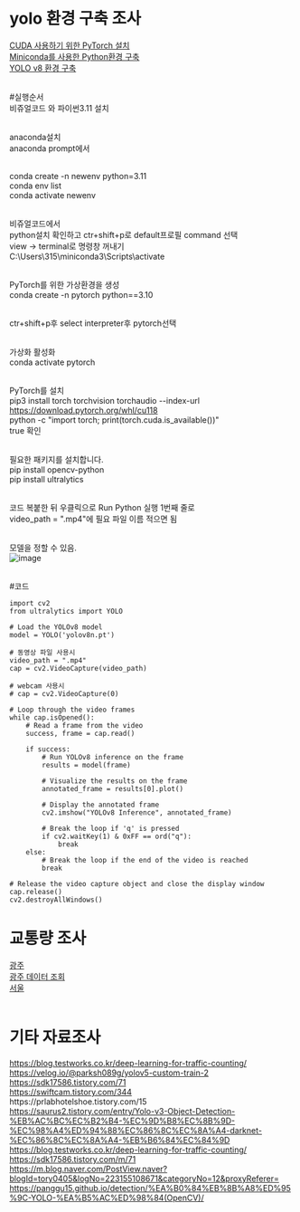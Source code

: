 

<h1>yolo 환경 구축 조사</h1>
<a href="https://webnautes.tistory.com/m/1850">CUDA 사용하기 위한 PyTorch 설치</a><br>
<a href="https://youtu.be/ert1zNdIpEA?si=kbUGK8Bd_WCisvc9">Miniconda를 사용한 Python환경 구축</a><br>
<a href="https://webnautes.tistory.com/m/1851">YOLO v8 환경 구축</a><br><br>

#실행순서<br>
비쥬얼코드 와 파이썬3.11 설치<br><br>

anaconda설치<br>
anaconda prompt에서<br><br>

conda create -n newenv python=3.11<br>
conda env list<br>
conda activate newenv<br><br>

비쥬얼코드에서<br>
python설치 확인하고 ctr+shift+p로 default프로필 command 선택<br>
view -> terminal로 명령창 꺼내기<br>
C:\Users\315\miniconda3\Scripts\activate<br><br>

PyTorch를 위한 가상환경을 생성<br>
conda create -n pytorch python==3.10<br><br>

ctr+shift+p후 select interpreter후 pytorch선택<br><br>

가상화 활성화<br>
conda activate pytorch<br><br>

PyTorch를 설치<br>
pip3 install torch torchvision torchaudio --index-url https://download.pytorch.org/whl/cu118<br>
python -c "import torch; print(torch.cuda.is_available())"<br>
true 확인<br><br>

필요한 패키지를 설치합니다.<br>
pip install opencv-python<br>
pip install ultralytics<br><br>

코드 복붙한 뒤 우클릭으로  Run Python 실행 1번째 줄로<br>
video_path = ".mp4"에 필요 파일 이름 적으면 됨<br><br>

모델을 정할 수 있음.<br>
![image](https://github.com/Wjfjs/Capstone/assets/97938498/6bcab8a5-1049-48e2-bc64-bc322d3622e1)<br><br>

#코드<br>

    import cv2
    from ultralytics import YOLO
    
    # Load the YOLOv8 model
    model = YOLO('yolov8n.pt')
    
    # 동영상 파일 사용시
    video_path = ".mp4"
    cap = cv2.VideoCapture(video_path)
    
    # webcam 사용시
    # cap = cv2.VideoCapture(0)
    
    # Loop through the video frames
    while cap.isOpened():
        # Read a frame from the video
        success, frame = cap.read()
    
        if success:
            # Run YOLOv8 inference on the frame
            results = model(frame)
    
            # Visualize the results on the frame
            annotated_frame = results[0].plot()
    
            # Display the annotated frame
            cv2.imshow("YOLOv8 Inference", annotated_frame)
    
            # Break the loop if 'q' is pressed
            if cv2.waitKey(1) & 0xFF == ord("q"):
                break
        else:
            # Break the loop if the end of the video is reached
            break
    
    # Release the video capture object and close the display window
    cap.release()
    cv2.destroyAllWindows()

<h1>교통량 조사</h1>
<a href="https://www.gjtic.go.kr/">광주</a><br>
<a href="https://www.data.go.kr/data/15098622/openapi.do#tab_layer_detail_function">광주 데이터 조회</a><br>
<a href="https://topis.seoul.go.kr/refRoom/openRefRoom_2.do">서울</a><br><br>

<h1>기타 자료조사</h1>
<a href="https://blog.testworks.co.kr/deep-learning-for-traffic-counting/">https://blog.testworks.co.kr/deep-learning-for-traffic-counting/</a><br>
<a href="https://velog.io/@parksh089g/yolov5-custom-train-2">https://velog.io/@parksh089g/yolov5-custom-train-2</a><br>
<a href="https://sdk17586.tistory.com/71">https://sdk17586.tistory.com/71</a><br>
<a href="https://swiftcam.tistory.com/344">https://swiftcam.tistory.com/344</a><br>
<a href="https://prlabhotelshoe.tistory.com/15"></a>https://prlabhotelshoe.tistory.com/15<br>
<a href="https://saurus2.tistory.com/entry/Yolo-v3-Object-Detection-%EB%AC%BC%EC%B2%B4-%EC%9D%B8%EC%8B%9D-%EC%98%A4%ED%94%88%EC%86%8C%EC%8A%A4-darknet-%EC%86%8C%EC%8A%A4-%EB%B6%84%EC%84%9D">https://saurus2.tistory.com/entry/Yolo-v3-Object-Detection-%EB%AC%BC%EC%B2%B4-%EC%9D%B8%EC%8B%9D-%EC%98%A4%ED%94%88%EC%86%8C%EC%8A%A4-darknet-%EC%86%8C%EC%8A%A4-%EB%B6%84%EC%84%9D</a><br>
<a href="https://blog.testworks.co.kr/deep-learning-for-traffic-counting/">https://blog.testworks.co.kr/deep-learning-for-traffic-counting/</a><br>
<a href="https://sdk17586.tistory.com/m/71">https://sdk17586.tistory.com/m/71</a><br>
<a href="https://m.blog.naver.com/PostView.naver?blogId=tory0405&logNo=223155108671&categoryNo=12&proxyReferer=">https://m.blog.naver.com/PostView.naver?blogId=tory0405&logNo=223155108671&categoryNo=12&proxyReferer=</a><br>
<a href="https://panggu15.github.io/detection/%EA%B0%84%EB%8B%A8%ED%95%9C-YOLO-%EA%B5%AC%ED%98%84(OpenCV)/">https://panggu15.github.io/detection/%EA%B0%84%EB%8B%A8%ED%95%9C-YOLO-%EA%B5%AC%ED%98%84(OpenCV)/</a><br><br>

